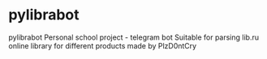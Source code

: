 # pylibrabot
pylibrabot
Personal school project - telegram bot
Suitable for parsing lib.ru online library for different products
made by PlzD0ntCry
